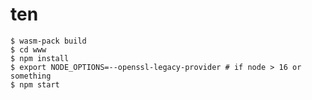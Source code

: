 # ten

```sh-session
$ wasm-pack build
$ cd www
$ npm install
$ export NODE_OPTIONS=--openssl-legacy-provider # if node > 16 or something
$ npm start
```
